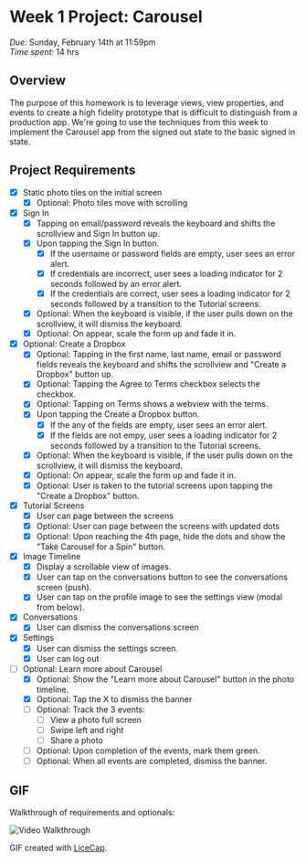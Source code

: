 # Week 1 Project: Carousel
_Due:_ Sunday, February 14th at 11:59pm  
_Time spent:_ 14 hrs

## Overview
The purpose of this homework is to leverage views, view properties, and events to create a high fidelity prototype that is difficult to distinguish from a production app. We're going to use the techniques from this week to implement the Carousel app from the signed out state to the basic signed in state.

## Project Requirements

- [x] Static photo tiles on the initial screen
  - [x] Optional: Photo tiles move with scrolling
- [x] Sign In
  - [x] Tapping on email/password reveals the keyboard and shifts the scrollview and Sign In button up.
  - [x] Upon tapping the Sign In button.
    - [x] If the username or password fields are empty, user sees an error alert.
    - [x] If credentials are incorrect, user sees a loading indicator for 2 seconds followed by an error alert.
    - [x] If the credentials are correct, user sees a loading indicator for 2 seconds followed by a transition to the Tutorial screens.
  - [x] Optional: When the keyboard is visible, if the user pulls down on the scrollview, it will dismiss the keyboard.
  - [x] Optional: On appear, scale the form up and fade it in.
- [x] Optional: Create a Dropbox
  - [x] Optional: Tapping in the first name, last name, email or password fields reveals the keyboard and shifts the scrollview and "Create a Dropbox" button up.
  - [x] Optional: Tapping the Agree to Terms checkbox selects the checkbox.
  - [x] Optional: Tapping on Terms shows a webview with the terms.
  - [x] Upon tapping the Create a Dropbox button.
    - [x] If the any of the fields are empty, user sees an error alert.
    - [x] If the fields are not empy, user sees a loading indicator for 2 seconds followed by a transition to the Tutorial screens.
  - [x] Optional: When the keyboard is visible, if the user pulls down on the scrollview, it will dismiss the keyboard.
  - [x] Optional: On appear, scale the form up and fade it in.
  - [x] Optional: User is taken to the tutorial screens upon tapping the "Create a Dropbox" button.
- [x] Tutorial Screens
  - [x] User can page between the screens
  - [x] Optional: User can page between the screens with updated dots
  - [x] Optional: Upon reaching the 4th page, hide the dots and show the "Take Carousel for a Spin" button.
- [x] Image Timeline
  - [x] Display a scrollable view of images.
  - [x] User can tap on the conversations button to see the conversations screen (push).
  - [x] User can tap on the profile image to see the settings view (modal from below).
- [x] Conversations
  - [x] User can dismiss the conversations screen
- [x] Settings
  - [x] User can dismiss the settings screen.
  - [x] User can log out
- [ ] Optional: Learn more about Carousel
  - [x] Optional: Show the "Learn more about Carousel" button in the photo timeline.
  - [x] Optional: Tap the X to dismiss the banner
  - [ ] Optional: Track the 3 events:
    - [ ] View a photo full screen
    - [ ] Swipe left and right
    - [ ] Share a photo
  - [ ] Optional: Upon completion of the events, mark them green.
  - [ ] Optional: When all events are completed, dismiss the banner.

## GIF

Walkthrough of requirements and optionals:

![Video Walkthrough](db-1.gif)

GIF created with [LiceCap](http://www.cockos.com/licecap/).
